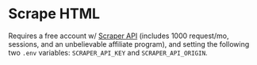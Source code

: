# Scrape HTML

Requires a free account w/
[Scraper API](https://www.scraperapi.com/?fp_ref=hudson) (includes 1000
request/mo, sessions, and an unbelievable affiliate program), and setting the
following two `.env` variables: `SCRAPER_API_KEY` and `SCRAPER_API_ORIGIN`.
